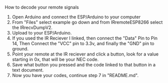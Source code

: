 How to decode your remote signals

1. Open Arduino and connect the ESP/Arduino to your computer
2. From "Files" select example go down and from IRremoteESP8266 select the IRrecvDumpV2.
3. Upload to your ESP/Arduino.
4. If you used the IR Reciever I linked, then connect the "Data" Pin to Pin 14, Then Connect the "VCC" pin to 3.3v, and finally the "GND" pin to ground.
5. Point your remote at the IR reciever and click a button, look for a value starting in 0x, that will be your NEC code.
6. Save what button you pressed and the code linked to that button in a text document.
7. Now you have your codes, continue step 7 in "README.md".

